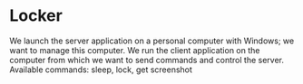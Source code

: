 # Locker
We launch the server application on a personal computer with Windows; we want to manage this computer. We run the client application on the computer from which we want to send commands and control the server.
Available commands: sleep, lock, get screenshot
